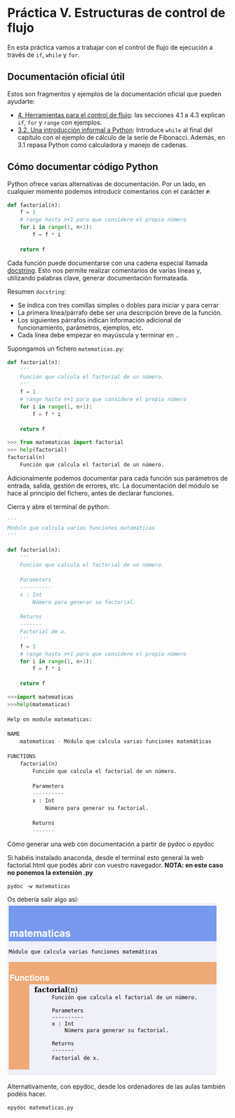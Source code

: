 Práctica V. Estructuras de control de flujo
===========================================

En esta práctica vamos a trabajar con el control de flujo de ejecución a través de `if`, `while` y `for`. 

Documentación oficial útil
--------------------------

Estos son fragmentos y ejemplos de la documentación oficial que pueden ayudarte: 

* [4. Herramientas para el control de flujo](https://docs.python.org/es/3/tutorial/controlflow.html#if-statements): las secciones 4.1 a 4.3 explican `if`, `for` y `range` con ejemplos. 
* [3.2. Una introducción informal a Python](https://docs.python.org/es/3/tutorial/introduction.html#first-steps-towards-programming): Introduce `while` al final del capítulo con el ejemplo de cálculo de la serie de Fibonacci. Además, en 3.1 repasa Python como calculadora y manejo de cadenas. 

Cómo documentar código Python
-----------------------------

Python ofrece varias alternativas de documentación. Por un lado, en cualquier momento podemos introducir comentarios con el carácter `#`:

```python
def factorial(n):
    f = 1
    # range hasta n+1 para que considere el propio número 
    for i in range(1, n+1):
        f = f * i

    return f
```

Cada función puede documentarse con una cadena especial llamada [docstring](https://peps.python.org/pep-0257/). Esto nos permite realizar comentarios de varias líneas y, utilizando palabras clave, generar documentación formateada. 

Resumen `docstring`:
* Se indica con tres comillas simples o dobles para iniciar y para cerrar
* La primera línea/párrafo debe ser una descripción breve de la función.
* Los siguientes párrafos indican información adicional de funcionamiento, parámetros, ejemplos, etc. 
* Cada línea debe empezar en mayúscula y terminar en ..

Supongamos un fichero `matematicas.py`:
```python
def factorial(n):
    '''
    Función que calcula el factorial de un número.
    '''
    f = 1
    # range hasta n+1 para que considere el propio número 
    for i in range(1, n+1):
        f = f * i

    return f
```

```python
>>> from matematicas import factorial
>>> help(factorial)
factorial(n)
    Función que calcula el factorial de un número.
```

Adicionalmente podemos documentar para cada función sus parámetros de entrada, salida, gestión de errores, etc. La documentación del módulo se hace al principio del fichero, antes de declarar funciones. 

Cierra y abre el terminal de python: 

```python
'''
Módulo que calcula varias funciones matemáticas
'''

def factorial(n):
    '''
    Función que calcula el factorial de un número.

    Parameters
    ----------
    x : Int
        Número para generar su factorial. 

    Returns
    -------
    Factorial de x.
    '''
    f = 1
    # range hasta n+1 para que considere el propio número 
    for i in range(1, n+1):
        f = f * i

    return f
```


```python
>>>import matematicas
>>>help(matematicas)

Help on module matematicas:

NAME
    matematicas - Módulo que calcula varias funciones matemáticas

FUNCTIONS
    factorial(n)
        Función que calcula el factorial de un número.
        
        Parameters
        ----------
        x : Int
            Número para generar su factorial. 
        
        Returns
        -------
```

Cómo generar una web con documentación a partir de pydoc o epydoc

Si habéis instalado anaconda, desde el terminal esto general la web factorial.html que podés abrir con vuestro navegador. **NOTA: en este caso no ponemos la extensión .py**

```
pydoc -w matematicas
```


Os debería salir algo así: 
![Captura de la web matematicas.html](captura_matematicas.png "Captura de la web matematicas generada con pydoc")

Alternativamente, con epydoc, desde los ordenadores de las aulas también podéis hacer. 

```
epydoc matematicas.py 
```
